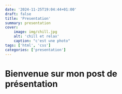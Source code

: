 ```yaml
---
date: '2024-11-25T19:04:44+01:00'
draft: false
title: 'Presentation'
summary: presentation
cover:
    image: img/chill.jpg
    alt: 'chill et relax'
    caption: "c'est une photo"
tags: ['html', 'css']
categories: ['presentation']
---
```


# Bienvenue sur mon post de présentation